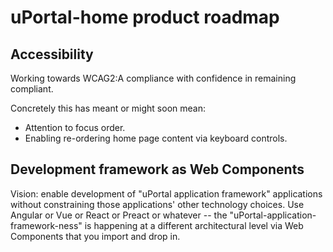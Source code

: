 # uPortal-home product roadmap

## Accessibility

Working towards WCAG2:A compliance with confidence in remaining compliant.

Concretely this has meant or might soon mean:

+ Attention to focus order.
+ Enabling re-ordering home page content via keyboard controls.

## Development framework as Web Components

Vision: enable development of "uPortal application framework" applications
without constraining those applications' other technology choices. Use Angular
or Vue or React or Preact or whatever -- the
"uPortal-application-framework-ness" is happening at a different architectural
level via Web Components that you import and drop in.

